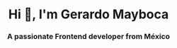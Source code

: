 <h1 align="center">Hi 👋, I'm Gerardo Mayboca</h1>
<h3 align="center">A passionate Frontend developer from México</h3>
